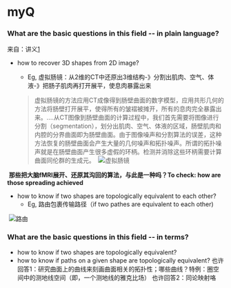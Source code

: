 # myQ 

### What are the basic questions in this field -- in plain language?
  来自：讲义[1](https://mp.weixin.qq.com/s/Dgrf_Slxp-I7xw6uUf4JnA)
  
- how to recover 3D shapes from 2D image?

  + Eg, 虚拟肠镜：从2维的CT中还原出3维结构-》分割出肌肉、空气、体液-》把肠子肌肉再打开展平，使息肉暴露出来
  
  >虚拟肠镜的方法应用CT成像得到肠壁曲面的数字模型，应用共形几何的方法将肠壁打开展平，使得所有的皱褶被摊开，所有的息肉完全暴露出来。....从CT图像到肠壁曲面的计算过程中，我们首先需要将图像进行分割（segmentation），划分出肌肉、空气、体液的区域，肠壁肌肉和内腔的分界曲面即为肠壁曲面。由于图像噪声和分割算法的误差，这种方法恢复的肠壁曲面会产生大量的几何噪声和拓扑噪声。所谓的拓扑噪声就是在肠壁曲面产生很多虚假的环柄。检测并消除这些环柄需要计算曲面同伦群的生成元。
  ![虚拟肠镜](http://mmbiz.qpic.cn/mmbiz/JcQsXQ30gelKfxLQvqgg6ON1Eic7t2icWK47SmlrENOaeNe86OA3v3FYMsnkfHhTPPx7IEueNO7KV994MzaTxH3g/640?wx_fmt=png&tp=webp&wxfrom=5&wx_lazy=1)
  
  **那些把大脑fMRI展开、还原其沟回的算法，与此是一种吗？To check: how are those spreading achieved**
  
- how to know if two shapes are topologically equivalent to each other?
  
  - Eg, 路由包裹传输路径（if two pathes are equivalent to each other)
  
  ![路由](http://mmbiz.qpic.cn/mmbiz_png/JcQsXQ30gemb9v5DAP7s9bylkE3eCnhL0Dnxibd36eZDrjFxhMCNgAEj8ibZ1jPiaibOIcT1a0W8osXDuWxmfqicEug/640?wx_fmt=png&tp=webp&wxfrom=5&wx_lazy=1)
  

### What are the basic questions in this field -- in terms?
- how to know if two shapes are topologically equivalent?
- how to know if paths on a given shape are topologically equivalent?
也许回答1：研究曲面上的曲线来刻画曲面相关的拓扑性；哪些曲线？特例：圈空间中的测地线空间（即，一个测地线的雅克比场）
也许回答2：同论映射咯
  
